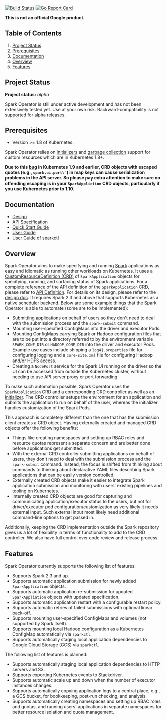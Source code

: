 [![Build Status](https://travis-ci.org/GoogleCloudPlatform/spark-on-k8s-operator.svg?branch=master)](https://travis-ci.org/GoogleCloudPlatform/spark-on-k8s-operator.svg?branch=master)
[![Go Report Card](https://goreportcard.com/badge/github.com/GoogleCloudPlatform/spark-on-k8s-operator)](https://goreportcard.com/report/github.com/GoogleCloudPlatform/spark-on-k8s-operator)

**This is not an official Google product.**

## Table of Contents
1. [Project Status](#project-status)
2. [Prerequisites](#prerequisites)
3. [Documentation](#documentation)
4. [Overview](#overview)
5. [Features](#features)

## Project Status

**Project status:** *alpha* 

Spark Operator is still under active development and has not been extensively tested yet. Use at your own risk. Backward-compatibility is not supported for alpha releases.

## Prerequisites

* Version >= 1.8 of Kubernetes.

Spark Operator relies on [Initializers](https://kubernetes.io/docs/admin/extensible-admission-controllers/#initializers) 
and [garbage collection](https://kubernetes.io/docs/concepts/workloads/controllers/garbage-collection/) support for 
custom resources which are in Kubernetes 1.8+.

**Due to this [bug](https://github.com/kubernetes/kubernetes/issues/56018) in Kubernetes 1.9 and earlier, CRD objects with
escaped quotes (e.g., `spark.ui.port\"`) in map keys can cause serialization problems in the API server. So please pay
extra attention to make sure no offending escaping is in your `SparkAppliction` CRD objects, particularly if you use 
Kubernetes prior to 1.10.**   

## Documentation

* [Design](docs/design.md)
* [API Specification](docs/api.md)
* [Quick Start Guide](docs/quick-start-guide.md)
* [User Guide](docs/user-guide.md)
* [User Guide of sparkctl](sparkctl/README.md)

## Overview

Spark Operator aims to make specifying and running [Spark](https://github.com/apache/spark) 
applications as easy and idiomatic as running other workloads on Kubernetes. It uses a 
[CustomResourceDefinition (CRD)](https://kubernetes.io/docs/tasks/access-kubernetes-api/extend-api-custom-resource-definitions/) of 
`SparkApplication` objects for specifying, running, and surfacing status of Spark applications. For a complete reference 
of the API definition of the `SparkApplication` CRD, please refer to [API Definition](docs/api.md). For details on its design, 
please refer to the [design doc](docs/design.md). It requires Spark 2.3 and above that supports Kubernetes as a native scheduler 
backend. Below are some example things that the Spark Operator is able to automate (some are to be implemented):
* Submitting applications on behalf of users so they don't need to deal with the submission process and the `spark-submit` command.
* Mounting user-specified ConfigMaps into the driver and executor Pods.
* Mounting ConfigMaps carrying Spark or Hadoop configuration files that are to be put into a directory referred to by the 
environment variable `SPARK_CONF_DIR` or `HADOOP_CONF_DIR` into the driver and executor Pods. Example use cases include 
shipping a `log4j.properties` file for configuring logging and a `core-site.xml` file for configuring Hadoop and/or HDFS 
access.
* Creating a `NodePort` service for the Spark UI running on the driver so the UI can be accessed from outside the Kubernetes 
cluster, without needing to use API server proxy or port forwarding.

To make such automation possible, Spark Operator uses the `SparkApplication` CRD and a corresponding CRD controller as well as an 
[initializer](https://kubernetes.io/docs/admin/extensible-admission-controllers/#initializers). The CRD controller setups the 
environment for an application and submits the application to run on behalf of the user, whereas the initializer handles customization 
of the Spark Pods.

This approach is completely different than the one that has the submission client creates a CRD object. Having externally 
created and managed CRD objects offer the following benefits:
* Things like creating namespaces and setting up RBAC roles and resource quotas represent a separate concern and are better 
done before applications get submitted.
* With the external CRD controller submitting applications on behalf of users, they don't need to deal with the submission 
process and the `spark-submit` command. Instead, the focus is shifted from thinking about commands to thinking about declarative 
YAML files describing Spark applications that can be easily version controlled. 
* Externally created CRD objects make it easier to integrate Spark application submission and monitoring with users' existing 
pipelines and tooling on Kubernetes.
* Internally created CRD objects are good for capturing and communicating application/executor status to the users, but not 
for driver/executor pod configuration/customization as very likely it needs external input. Such external input most likely 
need additional command-line options to get passed in.

Additionally, keeping the CRD implementation outside the Spark repository gives us a lot of flexibility in terms of 
functionality to add to the CRD controller. We also have full control over code review and release process.

## Features

Spark Operator currently supports the following list of features:

* Supports Spark 2.3 and up.
* Supports automatic application submission for newly added `SparkApplication` objects.
* Supports automatic application re-submission for updated `SparkAppliation` objects with updated specification.
* Supports automatic application restart with a configurable restart policy.
* Supports automatic retries of failed submissions with optional linear back-off.
* Supports mounting user-specified ConfigMaps and volumes (not supported by Spark itself).
* Supports mounting local Hadoop configuration as a Kubernetes ConfigMap automatically via `sparkctl`.
* Supports automatically staging local application dependencies to Google Cloud Storage (GCS) via `sparkctl`.

The following list of features is planned:

* Supports automatically staging local application dependencies to HTTP servers and S3.
* Supports exporting Kubernetes events to Stackdriver.
* Supports automatic scale up and down when the number of executor instances changes.
* Supports automatically copying application logs to a central place, e.g., a GCS bucket, for bookkeeping, post-run checking, and analysis.
* Supports automatically creating namespaces and setting up RBAC roles and quotas, and running users' applications in separate 
namespaces for better resource isolation and quota management. 
